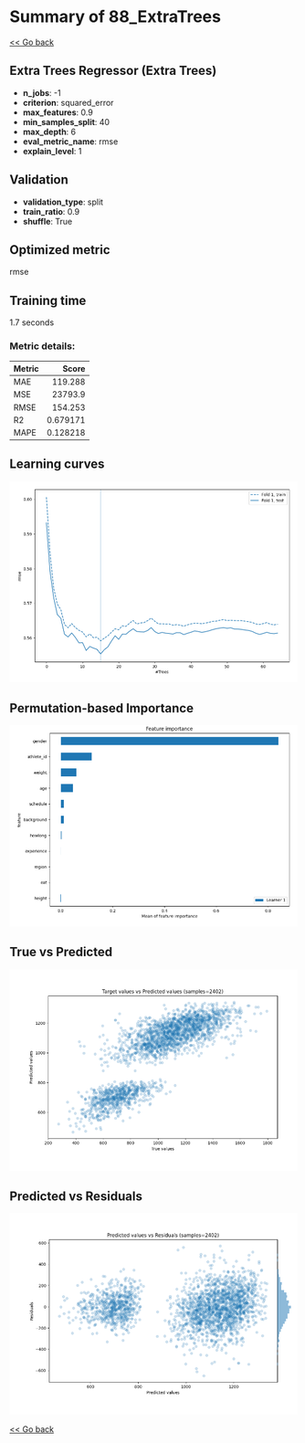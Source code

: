 # Summary of 88_ExtraTrees

[<< Go back](../README.md)


## Extra Trees Regressor (Extra Trees)
- **n_jobs**: -1
- **criterion**: squared_error
- **max_features**: 0.9
- **min_samples_split**: 40
- **max_depth**: 6
- **eval_metric_name**: rmse
- **explain_level**: 1

## Validation
 - **validation_type**: split
 - **train_ratio**: 0.9
 - **shuffle**: True

## Optimized metric
rmse

## Training time

1.7 seconds

### Metric details:
| Metric   |        Score |
|:---------|-------------:|
| MAE      |   119.288    |
| MSE      | 23793.9      |
| RMSE     |   154.253    |
| R2       |     0.679171 |
| MAPE     |     0.128218 |



## Learning curves
![Learning curves](learning_curves.png)

## Permutation-based Importance
![Permutation-based Importance](permutation_importance.png)
## True vs Predicted

![True vs Predicted](true_vs_predicted.png)


## Predicted vs Residuals

![Predicted vs Residuals](predicted_vs_residuals.png)



[<< Go back](../README.md)
